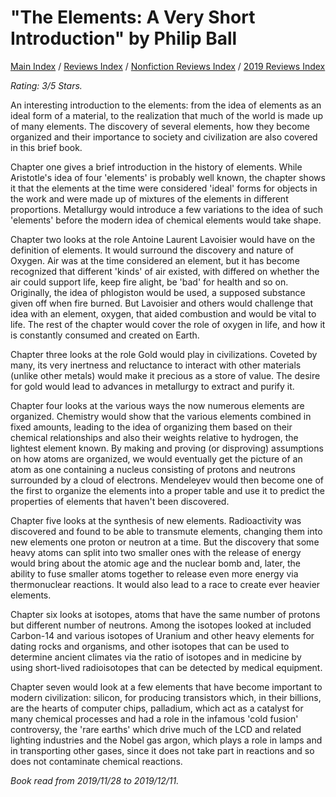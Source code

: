# "The Elements: A Very Short Introduction" by Philip Ball

[Main Index](../../../README.md) / [Reviews Index](../../README.md) / [Nonfiction Reviews Index](../README.md) / [2019 Reviews Index](README.md)

*Rating: 3/5 Stars.*

An interesting introduction to the elements: from the idea of elements as an ideal form of a material, to the realization that much of the world is made up of many elements. The discovery of several elements, how they become organized and their importance to society and civilization are also covered in this brief book.

Chapter one gives a brief introduction in the history of elements. While Aristotle's idea of four 'elements' is probably well known, the chapter shows it that the elements at the time were considered 'ideal' forms for objects in the work and were made up of mixtures of the elements in different proportions. Metallurgy would introduce a few variations to the idea of such 'elements' before the modern idea of chemical elements would take shape.

Chapter two looks at the role Antoine Laurent Lavoisier would have on the definition of elements. It would surround the discovery and nature of Oxygen. Air was at the time considered an element, but it has become recognized that different 'kinds' of air existed, with differed on whether the air could support life, keep fire alight, be 'bad' for health and so on. Originally, the idea of phlogiston would be used, a supposed substance given off when fire burned. But Lavoisier and others would challenge that idea with an element, oxygen, that aided combustion and would be vital to life. The rest of the chapter would cover the role of oxygen in life, and how it is constantly consumed and created on Earth.

Chapter three looks at the role Gold would play in civilizations. Coveted by many, its very inertness and reluctance to interact with other materials (unlike other metals) would make it precious as a store of value. The desire for gold would lead to advances in metallurgy to extract and purify it.

Chapter four looks at the various ways the now numerous elements are organized. Chemistry would show that the various elements combined in fixed amounts, leading to the idea of organizing them based on their chemical relationships and also their weights relative to hydrogen, the lightest element known. By making and proving (or disproving) assumptions on how atoms are organized, we would eventually get the picture of an atom as one containing a nucleus consisting of protons and neutrons surrounded by a cloud of electrons. Mendeleyev would then become one of the first to organize the elements into a proper table and use it to predict the properties of elements that haven't been discovered.

Chapter five looks at the synthesis of new elements. Radioactivity was discovered and found to be able to transmute elements, changing them into new elements one proton or neutron at a time. But the discovery that some heavy atoms can split into two smaller ones with the release of energy would bring about the atomic age and the nuclear bomb and, later, the ability to fuse smaller atoms together to release even more energy via thermonuclear reactions. It would also lead to a race to create ever heavier elements.

Chapter six looks at isotopes, atoms that have the same number of protons but different number of neutrons. Among the isotopes looked at included Carbon-14 and various isotopes of Uranium and other heavy elements for dating rocks and organisms, and other isotopes that can be used to determine ancient climates via the ratio of isotopes and in medicine by using short-lived radioisotopes that can be detected by medical equipment.

Chapter seven would look at a few elements that have become important to modern civilization: silicon, for producing transistors which, in their billions, are the hearts of computer chips, palladium, which act as a catalyst for many chemical processes and had a role in the infamous 'cold fusion' controversy, the 'rare earths' which drive much of the LCD and related lighting industries and the Nobel gas argon, which plays a role in lamps and in transporting other gases, since it does not take part in reactions and so does not contaminate chemical reactions.

*Book read from 2019/11/28 to 2019/12/11.*
